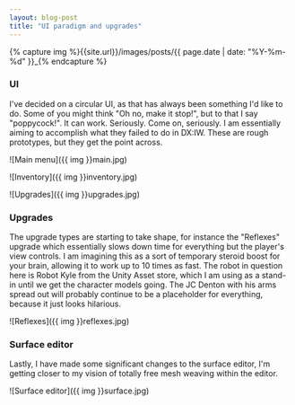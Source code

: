 ```yaml
---
layout: blog-post
title: "UI paradigm and upgrades"
---
```

{% capture img %}{{site.url}}/images/posts/{{ page.date | date: "%Y-%m-%d" }}_{% endcapture %}

### UI
I've decided on a circular UI, as that has always been something I'd like to do. Some of you might think "Oh no, make it stop!", but to that I say "poppycock!". It can work. Seriously. Come on, seriously.
I am essentially aiming to accomplish what they failed to do in DX:IW. These are rough prototypes, but they get the point across.

![Main menu]({{ img }}main.jpg)
  
![Inventory]({{ img }}inventory.jpg)
  
![Upgrades]({{ img }}upgrades.jpg)
  
### Upgrades
The upgrade types are starting to take shape, for instance the "Reflexes" upgrade which essentially slows down time for everything but the player's view controls. I am imagining this as a sort of temporary steroid boost for your brain, allowing it to work up to 10 times as fast. The robot in question here is Robot Kyle from the Unity Asset store, which I am using as a stand-in until we get the character models going. The JC Denton with his arms spread out will probably continue to be a placeholder for everything, because it just looks hilarious.
  
![Reflexes]({{ img }}reflexes.jpg)
  
### Surface editor
Lastly, I have made some significant changes to the surface editor, I'm getting closer to my vision of totally free mesh weaving within the editor.

![Surface editor]({{ img }}surface.jpg)
